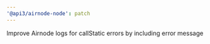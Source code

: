 ```yaml
---
'@api3/airnode-node': patch
---
```


Improve Airnode logs for callStatic errors by including error message
